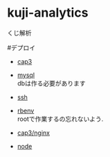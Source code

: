 # kuji-analytics
くじ解析

#デプロイ
- [cap3](https://morizyun.github.io/ruby/rails-capistrano3-deploy-rbenv-puma.html)  
- [mysql](https://qiita.com/toshihirock/items/c5933d3628c7d4e81ffa)  
dbは作る必要があります

- [ssh](http://ktykwsk.com/aws-ec2%E3%81%AE%E3%82%B5%E3%83%BC%E3%83%90%E3%83%BC%E3%81%B8ssh%E6%8E%A5%E7%B6%9A%E3%81%99%E3%82%8B/)
- [rbenv](https://qiita.com/hytkgami/items/5cc393c4327bdc4ea0ef)  
rootで作業するの忘れないよう.

- [cap3/nginx](https://qiita.com/himatani/items/3d4293b964255b774769)
- [node](https://qiita.com/azusanakano/items/771dc9919f347de061d7)